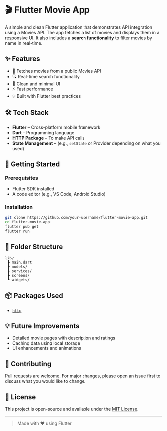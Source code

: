 # 🎬 Flutter Movie App

A simple and clean Flutter application that demonstrates API integration using a Movies API. The app fetches a list of movies and displays them in a responsive UI. It also includes a **search functionality** to filter movies by name in real-time.

## ✨ Features

- 📡 Fetches movies from a public Movies API
- 🔍 Real-time search functionality
- 🧭 Clean and minimal UI
- ⚡ Fast performance
- 💡 Built with Flutter best practices

## 🛠️ Tech Stack

- **Flutter** – Cross-platform mobile framework
- **Dart** – Programming language
- **HTTP Package** – To make API calls
- **State Management** – (e.g., `setState` or Provider depending on what you used)

## 🚀 Getting Started

### Prerequisites

- Flutter SDK installed
- A code editor (e.g., VS Code, Android Studio)

### Installation

```bash
git clone https://github.com/your-username/flutter-movie-app.git
cd flutter-movie-app
flutter pub get
flutter run
````

## 📁 Folder Structure

```
lib/
 ┣ main.dart
 ┣ models/
 ┣ services/
 ┣ screens/
 ┗ widgets/
```

## 📦 Packages Used

* [`http`](https://pub.dev/packages/http)

## 💡 Future Improvements

* Detailed movie pages with description and ratings
* Caching data using local storage
* UI enhancements and animations

## 🙌 Contributing

Pull requests are welcome. For major changes, please open an issue first to discuss what you would like to change.

## 📄 License

This project is open-source and available under the [MIT License](LICENSE).

---

> Made with ❤️ using Flutter
